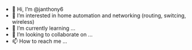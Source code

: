 - 👋 Hi, I’m @janthony6
- 👀 I’m interested in home automation and networking (routing, switcing, wireless)
- 🌱 I’m currently learning ...
- 💞️ I’m looking to collaborate on ...
- 📫 How to reach me ...

<!---
janthony6/janthony6 is a ✨ special ✨ repository because its `README.md` (this file) appears on your GitHub profile.
You can click the Preview link to take a look at your changes.
--->
